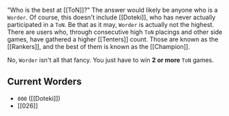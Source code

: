 "Who is the best at [[ToN]]?" The answer would likely be anyone who is a `Worder`. Of course, this doesn't include [[Doteki]], who has never actually participated in a `ToN`. Be that as it may, `Worder` is actually not the highest. There are users who, through consecutive high `ToN` placings and other side games, have gathered a higher [[Tenters]] count. Those are known as the [[Rankers]], and the best of them is known as the [[Champion]].

No, `Worder` isn't all that fancy. You just have to win **2 or more** `ToN` games.
## Current Worders
* `000` ([[Doteki]])
* [[026]]